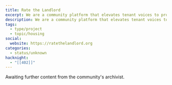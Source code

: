 ```yaml
---
title: Rate the Landlord
excerpt: We are a community platform that elevates tenant voices to promote landlord accountability.
description: We are a community platform that elevates tenant voices to promote landlord accountability.
tags:
  - type/project
  - topic/housing
social:
  website: https://ratethelandlord.org
categories:
  - status/unknown
hacknight:
  - "[[402]]"
---
```

Awaiting further content from the community's archivist.